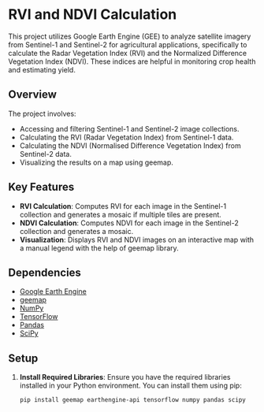 # RVI and NDVI Calculation

This project utilizes Google Earth Engine (GEE) to analyze satellite imagery from Sentinel-1 and Sentinel-2 for agricultural applications, specifically to calculate the Radar Vegetation Index (RVI) and the Normalized Difference Vegetation Index (NDVI). These indices are helpful in monitoring crop health and estimating yield.

## Overview

The project involves:
- Accessing and filtering Sentinel-1 and Sentinel-2 image collections.
- Calculating the RVI (Radar Vegetation Index) from Sentinel-1 data.
- Calculating the NDVI (Normalised Difference Vegetation Index) from Sentinel-2 data.
- Visualizing the results on a map using geemap.

## Key Features

- **RVI Calculation**: Computes RVI for each image in the Sentinel-1 collection and generates a mosaic if multiple tiles are present.
- **NDVI Calculation**: Computes NDVI for each image in the Sentinel-2 collection and generates a mosaic.
- **Visualization**: Displays RVI and NDVI images on an interactive map with a manual legend with the help of geemap library.

## Dependencies

- [Google Earth Engine](https://earthengine.google.com/)
- [geemap](https://geemap.org/)
- [NumPy](https://numpy.org/)
- [TensorFlow](https://www.tensorflow.org/)
- [Pandas](https://pandas.pydata.org/)
- [SciPy](https://www.scipy.org/)

## Setup

1. **Install Required Libraries**:
   Ensure you have the required libraries installed in your Python environment. You can install them using pip:

   ```bash
   pip install geemap earthengine-api tensorflow numpy pandas scipy
